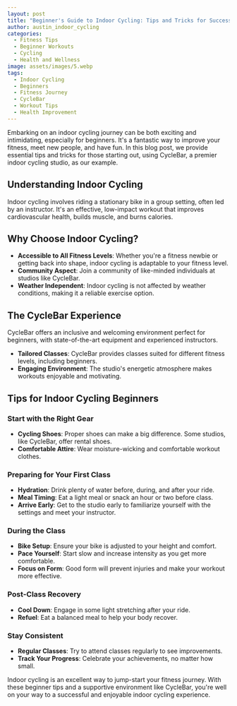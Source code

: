 ```yaml
---
layout: post
title: "Beginner's Guide to Indoor Cycling: Tips and Tricks for Success"
author: austin_indoor_cycling
categories:
  - Fitness Tips
  - Beginner Workouts
  - Cycling
  - Health and Wellness
image: assets/images/5.webp
tags:
  - Indoor Cycling
  - Beginners
  - Fitness Journey
  - CycleBar
  - Workout Tips
  - Health Improvement
---
```


Embarking on an indoor cycling journey can be both exciting and intimidating, especially for beginners. It's a fantastic way to improve your fitness, meet new people, and have fun. In this blog post, we provide essential tips and tricks for those starting out, using CycleBar, a premier indoor cycling studio, as our example.

## Understanding Indoor Cycling

Indoor cycling involves riding a stationary bike in a group setting, often led by an instructor. It's an effective, low-impact workout that improves cardiovascular health, builds muscle, and burns calories.

## Why Choose Indoor Cycling?

- **Accessible to All Fitness Levels**: Whether you're a fitness newbie or getting back into shape, indoor cycling is adaptable to your fitness level.
- **Community Aspect**: Join a community of like-minded individuals at studios like CycleBar.
- **Weather Independent**: Indoor cycling is not affected by weather conditions, making it a reliable exercise option.

## The CycleBar Experience

CycleBar offers an inclusive and welcoming environment perfect for beginners, with state-of-the-art equipment and experienced instructors.

- **Tailored Classes**: CycleBar provides classes suited for different fitness levels, including beginners.
- **Engaging Environment**: The studio's energetic atmosphere makes workouts enjoyable and motivating.

## Tips for Indoor Cycling Beginners

### Start with the Right Gear

- **Cycling Shoes**: Proper shoes can make a big difference. Some studios, like CycleBar, offer rental shoes.
- **Comfortable Attire**: Wear moisture-wicking and comfortable workout clothes.

### Preparing for Your First Class

- **Hydration**: Drink plenty of water before, during, and after your ride.
- **Meal Timing**: Eat a light meal or snack an hour or two before class.
- **Arrive Early**: Get to the studio early to familiarize yourself with the settings and meet your instructor.

### During the Class

- **Bike Setup**: Ensure your bike is adjusted to your height and comfort.
- **Pace Yourself**: Start slow and increase intensity as you get more comfortable.
- **Focus on Form**: Good form will prevent injuries and make your workout more effective.

### Post-Class Recovery

- **Cool Down**: Engage in some light stretching after your ride.
- **Refuel**: Eat a balanced meal to help your body recover.

### Stay Consistent

- **Regular Classes**: Try to attend classes regularly to see improvements.
- **Track Your Progress**: Celebrate your achievements, no matter how small.

Indoor cycling is an excellent way to jump-start your fitness journey. With these beginner tips and a supportive environment like CycleBar, you're well on your way to a successful and enjoyable indoor cycling experience.


